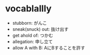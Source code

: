 # vocablallly
- stubborn: がんこ
- sneak(snuck) out: 抜け出す
- get ahold of: つかむ
- allegation: 申し立て
- allow A with B: AにBすることを許す
